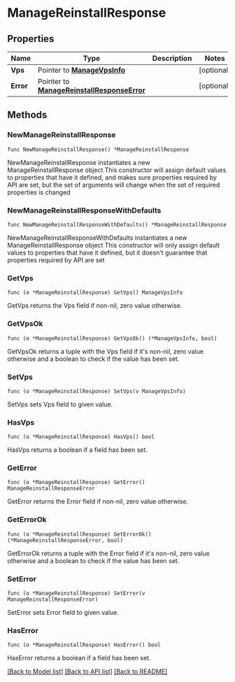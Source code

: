 # ManageReinstallResponse

## Properties

Name | Type | Description | Notes
------------ | ------------- | ------------- | -------------
**Vps** | Pointer to [**ManageVpsInfo**](ManageVpsInfo.md) |  | [optional] 
**Error** | Pointer to [**ManageReinstallResponseError**](ManageReinstallResponseError.md) |  | [optional] 

## Methods

### NewManageReinstallResponse

`func NewManageReinstallResponse() *ManageReinstallResponse`

NewManageReinstallResponse instantiates a new ManageReinstallResponse object
This constructor will assign default values to properties that have it defined,
and makes sure properties required by API are set, but the set of arguments
will change when the set of required properties is changed

### NewManageReinstallResponseWithDefaults

`func NewManageReinstallResponseWithDefaults() *ManageReinstallResponse`

NewManageReinstallResponseWithDefaults instantiates a new ManageReinstallResponse object
This constructor will only assign default values to properties that have it defined,
but it doesn't guarantee that properties required by API are set

### GetVps

`func (o *ManageReinstallResponse) GetVps() ManageVpsInfo`

GetVps returns the Vps field if non-nil, zero value otherwise.

### GetVpsOk

`func (o *ManageReinstallResponse) GetVpsOk() (*ManageVpsInfo, bool)`

GetVpsOk returns a tuple with the Vps field if it's non-nil, zero value otherwise
and a boolean to check if the value has been set.

### SetVps

`func (o *ManageReinstallResponse) SetVps(v ManageVpsInfo)`

SetVps sets Vps field to given value.

### HasVps

`func (o *ManageReinstallResponse) HasVps() bool`

HasVps returns a boolean if a field has been set.

### GetError

`func (o *ManageReinstallResponse) GetError() ManageReinstallResponseError`

GetError returns the Error field if non-nil, zero value otherwise.

### GetErrorOk

`func (o *ManageReinstallResponse) GetErrorOk() (*ManageReinstallResponseError, bool)`

GetErrorOk returns a tuple with the Error field if it's non-nil, zero value otherwise
and a boolean to check if the value has been set.

### SetError

`func (o *ManageReinstallResponse) SetError(v ManageReinstallResponseError)`

SetError sets Error field to given value.

### HasError

`func (o *ManageReinstallResponse) HasError() bool`

HasError returns a boolean if a field has been set.


[[Back to Model list]](../README.md#documentation-for-models) [[Back to API list]](../README.md#documentation-for-api-endpoints) [[Back to README]](../README.md)


